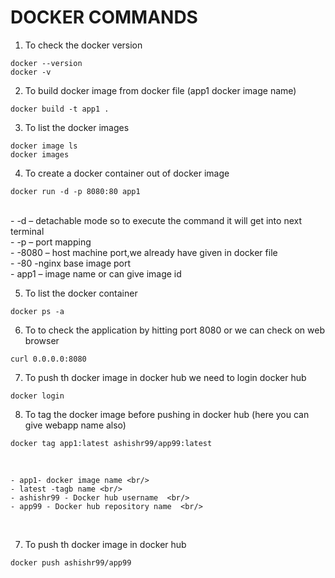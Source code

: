# DOCKER COMMANDS #

1) To check the docker version 
```
docker --version
docker -v
```
2) To build docker image from docker file (app1 docker image name)
```
docker build -t app1 .
```
3) To list the docker images
```
docker image ls
docker images
```
4) To create a docker container out of docker image

```
docker run -d -p 8080:80 app1
```
<br/>
	- -d – detachable mode so to execute the command it will get into next terminal <br/>
	- -p – port mapping <br/>
	- -8080 – host machine port,we already have given in docker file  <br/>
	- -80 -nginx base image port  <br/>
	- app1 – image name or can give image id <br/>

5) To list the docker container
```
docker ps -a
```
6) To to check  the application by hitting port 8080 or we can check on web browser
```
curl 0.0.0.0:8080
```
7) To push th docker image in docker hub we need to login docker hub
```
docker login
```
8) To tag the docker image before pushing in docker hub (here you can give webapp name also)
```
docker tag app1:latest ashishr99/app99:latest
```
<br/>

	- app1- docker image name <br/>
	- latest -tagb name <br/>
	- ashishr99 - Docker hub username  <br/>
	- app99 - Docker hub repository name  <br/>
	
<br/>

7) To push th docker image in docker hub 
```
docker push ashishr99/app99
```